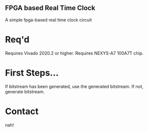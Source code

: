## FPGA based Real Time Clock
 A simple fpga-based real time clock circuit

# Req'd
 Requires Vivado 2020.2 or higher.
 Requires NEXYS-A7 100A7T chip.

# First Steps...
 If bitstream has been generated, use the generated bitstream.
 If not, generate bitstream.

# Contact
nah!

